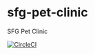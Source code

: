 # sfg-pet-clinic

SFG Pet Clinic

[![CircleCI](https://dl.circleci.com/status-badge/img/gh/Akshar360/sfg-pet-clinic/tree/main.svg?style=svg)](https://dl.circleci.com/status-badge/redirect/gh/Akshar360/sfg-pet-clinic/tree/main)

